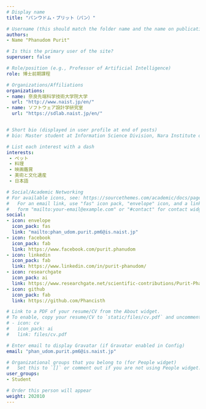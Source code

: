 ```yaml
---
# Display name
title: "パンウドム・プリット（パン）"

# Username (this should match the folder name and the name on publications)
authors:
- Name "Phanudom Purit"

# Is this the primary user of the site?
superuser: false

# Role/position (e.g., Professor of Artificial Intelligence)
role: 博士前期課程

# Organizations/Affiliations
organizations:
- name: 奈良先端科学技術大学院大学
  url: "http://www.naist.jp/en/"
- name: ソフトウェア設計学研究室
  url: "https://sdlab.naist.jp/en/"


# Short bio (displayed in user profile at end of posts)
# bio: Master student at Information Science Division, Nara Institute of Science and Technology, Japan. Member of Software Design and Analysis Laboratory.

# List each interest with a dash
interests:
 - ペット
 - 料理
 - 映画鑑賞
 - 美術と文化遺産
 - 日本語

# Social/Academic Networking
# For available icons, see: https://sourcethemes.com/academic/docs/page-builder/#icons
#   For an email link, use "fas" icon pack, "envelope" icon, and a link in the
#   form "mailto:your-email@example.com" or "#contact" for contact widget.
social:
- icon: envelope
  icon_pack: fas
  link: "mailto:phan_udom.purit.pm6@is.naist.jp"
- icon: facebook
  icon_pack: fab
  link: https://www.facebook.com/purit.phanudom
- icon: linkedin
  icon_pack: fab
  link: https://www.linkedin.com/in/purit-phanudom/
- icon: researchgate
  icon_pack: ai
  link: https://www.researchgate.net/scientific-contributions/Purit-Phan-Udom-2173281646
- icon: github
  icon_pack: fab
  link: https://github.com/Phancisth

# Link to a PDF of your resume/CV from the About widget.
# To enable, copy your resume/CV to `static/files/cv.pdf` and uncomment the lines below.
# - icon: cv
#   icon_pack: ai
#   link: files/cv.pdf

# Enter email to display Gravatar (if Gravatar enabled in Config)
email: "phan_udom.purit.pm6@is.naist.jp"

# Organizational groups that you belong to (for People widget)
#   Set this to `[]` or comment out if you are not using People widget.
user_groups:
- Student

# Order this person will appear
weight: 202010
---
```

